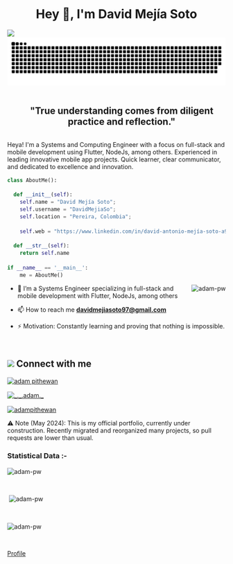 <h1 align="center">
  <b> Hey 👋, I'm David Mejía Soto</b>
</h1>

<!--horizontal divider(gradiant)-->
<img src="https://user-images.githubusercontent.com/73097560/115834477-dbab4500-a447-11eb-908a-139a6edaec5c.gif">




<!--- snake -->
<div align="center">
  <img  src="https://github.com/1999AZZAR/1999AZZAR/blob/readme/resources/img/grid-snake.svg"
       alt="snake" /></a>
</div>


<!--h2 without bottom border-->
<div id="user-content-toc">
  <ul align="center">
    <summary><h2 style="display: inline-block">"True understanding comes from diligent practice and reflection."</h2></summary>
  </ul>
</div

Heya! I'm a Systems and Computing Engineer with a focus on full-stack and mobile development using Flutter, NodeJs, among others. Experienced in leading innovative mobile app projects. Quick learner, clear communicator, and dedicated to excellence and innovation.


```python
class AboutMe():
    
  def __init__(self):
    self.name = "David Mejía Soto";
    self.username = "DavidMejiaSo";
    self.location = "Pereira, Colombia";

    self.web = "https://www.linkedin.com/in/david-antonio-mejía-soto-a95555193/";
  
  def __str__(self):
    return self.name

if __name__ == '__main__':
    me = AboutMe()
```





<p><img align="right" src="https://github.com/Adam-pw/Adam-pw/blob/main/animation_500_kxa883sd.gif" alt="adam-pw" /></p>


- 🌱 I’m a Systems Engineer specializing in full-stack and mobile development with Flutter, NodeJs, among others

- 📫 How to reach me **davidmejiasoto97@gmail.com**

- ⚡ Motivation: Constantly learning and proving that nothing is impossible.
<br>


## <picture> <img src="https://github.com/7oSkaaa/7oSkaaa/blob/main/Images/Connect-with-me.gif?raw=true" width="100px"> </picture> Connect with me
<p align="left">
  <a href=https://www.linkedin.com/in/david-antonio-mejía-soto-a95555193/" target="blank"><img align="center"
      src="https://raw.githubusercontent.com/rahuldkjain/github-profile-readme-generator/master/src/images/icons/Social/linked-in-alt.svg"
      alt="adam pithewan" height="30" width="40" /></a>
  
  <a href="" target="blank"><img align="center"
      src="https://raw.githubusercontent.com/rahuldkjain/github-profile-readme-generator/master/src/images/icons/Social/instagram.svg"
      alt="_._.adam._" height="30" width="40" /></a>

 <a href="" target="blank"><img align="center"
      src="https://raw.githubusercontent.com/rahuldkjain/github-profile-readme-generator/master/src/images/icons/Social/twitter.svg"
      alt="adampithewan" height="30" width="40" /></a>
</p>

⚠️ Note (May 2024): This is my official portfolio, currently under construction. Recently migrated and reorganized many projects, so pull requests are lower than usual.

<h3>Statistical Data :-</h3>
<p><img align="center"
    src="https://github-readme-stats.vercel.app/api/top-langs?username=DavidMejiaSo&show_icons=true&locale=en&bg_color=0d1117&text_color=ffffff&layout=compact"
    alt="adam-pw" 
    bg_color=#808080/></p>

<br>

<p>&nbsp;<img align="center" src="https://github-readme-stats.vercel.app/api?username=DavidMejiaSo&show_icons=true&locale=en&bg_color=0d1117&text_color=ffffff&repo=convoychat"
    alt="adam-pw" /></p>

<br>

<p><img align="center" src="https://github-readme-streak-stats.herokuapp.com/?user=DavidMejiaSo&theme=dark&background=0d1117&date_format=M%20j%5B%2C%20Y%5D" alt="adam-pw" /></p>
      
<p align="left"> <a href="https://twitter.com/" target="blank"><img
      src="https://img.shields.io/twitter/follow/?logo=twitter&style=for-the-badge" alt="" /></a> </p>

[Profile](https://github.com/DavidMejiaSo)
